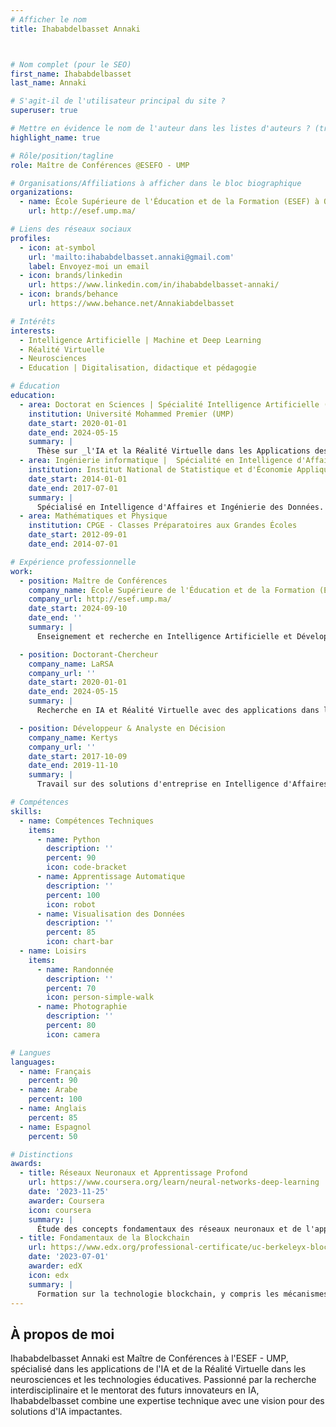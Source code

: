 ```yaml
---
# Afficher le nom
title: Ihababdelbasset Annaki



# Nom complet (pour le SEO)
first_name: Ihababdelbasset
last_name: Annaki

# S'agit-il de l'utilisateur principal du site ?
superuser: true

# Mettre en évidence le nom de l'auteur dans les listes d'auteurs ? (true/false)
highlight_name: true

# Rôle/position/tagline
role: Maître de Conférences @ESEFO - UMP

# Organisations/Affiliations à afficher dans le bloc biographique
organizations:
  - name: École Supérieure de l'Éducation et de la Formation (ESEF) à Oujda - Université Mohammed Premier (UMP)
    url: http://esef.ump.ma/

# Liens des réseaux sociaux
profiles:
  - icon: at-symbol
    url: 'mailto:ihababdelbasset.annaki@gmail.com'
    label: Envoyez-moi un email
  - icon: brands/linkedin
    url: https://www.linkedin.com/in/ihababdelbasset-annaki/
  - icon: brands/behance
    url: https://www.behance.net/Annakiabdelbasset

# Intérêts
interests:
  - Intelligence Artificielle | Machine et Deep Learning
  - Réalité Virtuelle
  - Neurosciences
  - Education | Digitalisation, didactique et pédagogie

# Éducation
education:
  - area: Doctorat en Sciences | Spécialité Intelligence Artificielle (ML&DL) et Réalité Virtuelle 
    institution: Université Mohammed Premier (UMP)
    date_start: 2020-01-01
    date_end: 2024-05-15
    summary: |
      Thèse sur _l'IA et la Réalité Virtuelle dans les Applications des Neurosciences_. Focalisée sur la création d'interventions basées sur l'IA pour les troubles cognitifs et l'avancement des technologies de réalité virtuelle à des fins éducatives.
  - area: Ingénierie informatique |  Spécialité en Intelligence d'Affaires et Ingénierie des Données.
    institution: Institut National de Statistique et d'Économie Appliquée (INSEA)
    date_start: 2014-01-01
    date_end: 2017-07-01
    summary: |
      Spécialisé en Intelligence d'Affaires et Ingénierie des Données.
  - area: Mathématiques et Physique
    institution: CPGE - Classes Préparatoires aux Grandes Écoles
    date_start: 2012-09-01
    date_end: 2014-07-01

# Expérience professionnelle
work:
  - position: Maître de Conférences
    company_name: École Supérieure de l'Éducation et de la Formation (ESEF) à Oujda - Université Mohammed Premier (UMP)
    company_url: http://esef.ump.ma/
    date_start: 2024-09-10
    date_end: ''
    summary: |
      Enseignement et recherche en Intelligence Artificielle et Développement Avancé avec des applications dans les technologies éducatives et les neurosciences.

  - position: Doctorant-Chercheur
    company_name: LaRSA
    company_url: ''
    date_start: 2020-01-01
    date_end: 2024-05-15
    summary: |
      Recherche en IA et Réalité Virtuelle avec des applications dans les soins de santé et les neurosciences, y compris des projets sur l'analyse du comportement locomoteur et des modèles prédictifs pour les troubles neurologiques.

  - position: Développeur & Analyste en Décision
    company_name: Kertys
    company_url: ''
    date_start: 2017-10-09
    date_end: 2019-11-10
    summary: |
      Travail sur des solutions d'entreprise en Intelligence d'Affaires, y compris des projets de développement et de visualisation de données dans divers domaines.

# Compétences
skills:
  - name: Compétences Techniques
    items:
      - name: Python
        description: ''
        percent: 90
        icon: code-bracket
      - name: Apprentissage Automatique
        description: ''
        percent: 100
        icon: robot
      - name: Visualisation des Données
        description: ''
        percent: 85
        icon: chart-bar
  - name: Loisirs
    items:
      - name: Randonnée
        description: ''
        percent: 70
        icon: person-simple-walk
      - name: Photographie
        description: ''
        percent: 80
        icon: camera

# Langues
languages:
  - name: Français
    percent: 90
  - name: Arabe
    percent: 100
  - name: Anglais
    percent: 85
  - name: Espagnol
    percent: 50

# Distinctions
awards:
  - title: Réseaux Neuronaux et Apprentissage Profond
    url: https://www.coursera.org/learn/neural-networks-deep-learning
    date: '2023-11-25'
    awarder: Coursera
    icon: coursera
    summary: |
      Étude des concepts fondamentaux des réseaux neuronaux et de l'apprentissage profond, y compris leurs applications dans le développement des systèmes d'IA.
  - title: Fondamentaux de la Blockchain
    url: https://www.edx.org/professional-certificate/uc-berkeleyx-blockchain-fundamentals
    date: '2023-07-01'
    awarder: edX
    icon: edx
    summary: |
      Formation sur la technologie blockchain, y compris les mécanismes de Bitcoin et les contrats intelligents.
---
```


## À propos de moi

Ihababdelbasset Annaki est Maître de Conférences à l'ESEF - UMP, spécialisé dans les applications de l'IA et de la Réalité Virtuelle dans les neurosciences et les technologies éducatives. Passionné par la recherche interdisciplinaire et le mentorat des futurs innovateurs en IA, Ihababdelbasset combine une expertise technique avec une vision pour des solutions d'IA impactantes.
